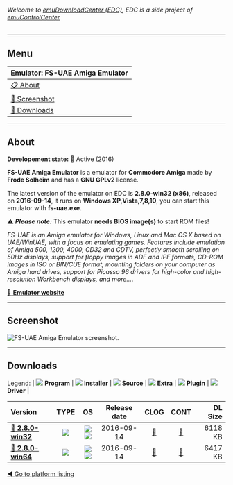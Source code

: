 ###### Welcome to [emuDownloadCenter (EDC)](https://github.com/PhoenixInteractiveNL/emuDownloadCenter/wiki/), EDC is a side project of [emuControlCenter](https://github.com/PhoenixInteractiveNL/emuControlCenter/wiki/)
***
## Menu
| **Emulator: FS-UAE Amiga Emulator** |
|:---------|
| [:clipboard: About](#about) |
| [:sunrise: Screenshot](#screenshot) |
| [:floppy_disk: Downloads](#downloads) |
***
## About
**Developement state:** :large_blue_circle: Active (2016)

**FS-UAE Amiga Emulator** is a emulator for **Commodore Amiga** made by **Frode Solheim** and has a **GNU GPLv2** license.

The latest version of the emulator on EDC is **2.8.0-win32 (x86)**, released on **2016-09-14**, it runs on **Windows XP,Vista,7,8,10**, you can start this emulator with **fs-uae.exe**.

:warning: _**Please note:**_ This emulator **needs BIOS image(s)** to start ROM files!

_FS-UAE is an Amiga emulator for Windows, Linux and Mac OS X based on UAE/WinUAE, with a focus on emulating games. Features include emulation of Amiga 500, 1200, 4000, CD32 and CDTV, perfectly smooth scrolling on 50Hz displays, support for floppy images in ADF and IPF formats, CD-ROM images in ISO or BIN/CUE format, mounting folders on your computer as Amiga hard drives, support for Picasso 96 drivers for high-color and high-resolution Workbench displays, and more...._

[:link: **Emulator website**](http://fs-uae.net/)
***
## Screenshot
![](https://raw.githubusercontent.com/PhoenixInteractiveNL/emuDownloadCenter/master/hooks/fsuae/emulator_screen_01.jpg "FS-UAE Amiga Emulator screenshot.")
***
## Downloads
Legend:
| ![](https://raw.githubusercontent.com/wiki/PhoenixInteractiveNL/emuDownloadCenter/images_misc/icon_program_24.png) **Program** | 
![](https://raw.githubusercontent.com/wiki/PhoenixInteractiveNL/emuDownloadCenter/images_misc/icon_installer_24.png) **Installer** | 
![](https://raw.githubusercontent.com/wiki/PhoenixInteractiveNL/emuDownloadCenter/images_misc/icon_source_code_24.png) **Source** | 
![](https://raw.githubusercontent.com/wiki/PhoenixInteractiveNL/emuDownloadCenter/images_misc/icon_extra_24.png) **Extra** | 
![](https://raw.githubusercontent.com/wiki/PhoenixInteractiveNL/emuDownloadCenter/images_misc/icon_plugin_24.png) **Plugin** | 
![](https://raw.githubusercontent.com/wiki/PhoenixInteractiveNL/emuDownloadCenter/images_misc/icon_driver_24.png) **Driver** | 
 
| Version | TYPE | OS | Release date | CLOG | CONT | DL Size |
|:--------|:----:|:--:|:------------:|:----:|:----:|--------:|
| [:floppy_disk: **2.8.0-win32**](https://github.com/PhoenixInteractiveNL/edc-repo0002/raw/master/fsuae/2.8.0-win32.7z) | ![](https://raw.githubusercontent.com/wiki/PhoenixInteractiveNL/emuDownloadCenter/images_misc/icon_program_24.png) | ![](https://raw.githubusercontent.com/wiki/PhoenixInteractiveNL/emuDownloadCenter/images_misc/logo_windows_24.png)![](https://raw.githubusercontent.com/wiki/PhoenixInteractiveNL/emuDownloadCenter/images_misc/icon_32-bit_24.png) | 2016-09-14 | [:page_facing_up:](https://github.com/PhoenixInteractiveNL/edc-repo0002/blob/master/fsuae/2.8.0-win32_changelog.txt) | [:mag_right:](https://github.com/PhoenixInteractiveNL/edc-repo0002/blob/master/fsuae/2.8.0-win32_contents.txt) | 6118 KB |
| [:floppy_disk: **2.8.0-win64**](https://github.com/PhoenixInteractiveNL/edc-repo0002/raw/master/fsuae/2.8.0-win64.7z) | ![](https://raw.githubusercontent.com/wiki/PhoenixInteractiveNL/emuDownloadCenter/images_misc/icon_program_24.png) | ![](https://raw.githubusercontent.com/wiki/PhoenixInteractiveNL/emuDownloadCenter/images_misc/logo_windows_24.png)![](https://raw.githubusercontent.com/wiki/PhoenixInteractiveNL/emuDownloadCenter/images_misc/icon_64-bit_24.png) | 2016-09-14 | [:page_facing_up:](https://github.com/PhoenixInteractiveNL/edc-repo0002/blob/master/fsuae/2.8.0-win64_changelog.txt) | [:mag_right:](https://github.com/PhoenixInteractiveNL/edc-repo0002/blob/master/fsuae/2.8.0-win64_contents.txt) | 6417 KB |

[:arrow_backward: Go to platform listing](https://github.com/PhoenixInteractiveNL/emuDownloadCenter/wiki/EDC-Platform-List)
